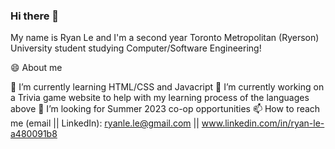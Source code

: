 ### Hi there 👋

<!--
**ryan1le/ryan1le** is a ✨ _special_ ✨ repository because its `README.md` (this file) appears on your GitHub profile.

Here are some ideas to get you started:

- 🔭 I’m currently working on ...
- 🌱 I’m currently learning ...
- 👯 I’m looking to collaborate on ...
- 🤔 I’m looking for help with ...
- 💬 Ask me about ...
- 📫 How to reach me: ...
- 😄 Pronouns: ...
- ⚡ Fun fact: ...
-->

My name is Ryan Le and I'm a second year Toronto Metropolitan (Ryerson) University student studying Computer/Software Engineering!

😄 About me

🌱 I’m currently learning HTML/CSS and Javacript
🔭 I’m currently working on a Trivia game website to help with my learning process of the languages above
🤔 I’m looking for Summer 2023 co-op opportunities 
📫 How to reach me (email || LinkedIn): ryanle.le@gmail.com || www.linkedin.com/in/ryan-le-a480091b8

